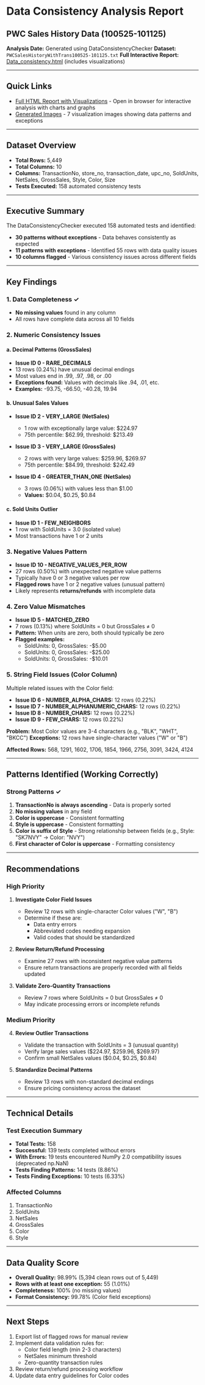 # Data Consistency Analysis Report
## PWC Sales History Data (100525-101125)

**Analysis Date:** Generated using DataConsistencyChecker
**Dataset:** `PWCSalesHistoryWithTrans100525-101125.txt`
**Full Interactive Report:** [Data_consistency.html](analysis_output/Data_consistency.html) (includes visualizations)

---

## Quick Links

- [Full HTML Report with Visualizations](analysis_output/Data_consistency.html) - Open in browser for interactive analysis with charts and graphs
- [Generated Images](analysis_output/) - 7 visualization images showing data patterns and exceptions

---

## Dataset Overview

- **Total Rows:** 5,449
- **Total Columns:** 10
- **Columns:** TransactionNo, store_no, transaction_date, upc_no, SoldUnits, NetSales, GrossSales, Style, Color, Size
- **Tests Executed:** 158 automated consistency tests

---

## Executive Summary

The DataConsistencyChecker executed 158 automated tests and identified:

- **30 patterns without exceptions** - Data behaves consistently as expected
- **11 patterns with exceptions** - Identified 55 rows with data quality issues
- **10 columns flagged** - Various consistency issues across different fields

---

## Key Findings

### 1. Data Completeness ✓
- **No missing values** found in any column
- All rows have complete data across all 10 fields

### 2. Numeric Consistency Issues

#### a. Decimal Patterns (GrossSales)
- **Issue ID 0 - RARE_DECIMALS**
- 13 rows (0.24%) have unusual decimal endings
- Most values end in .99, .97, .98, or .00
- **Exceptions found:** Values with decimals like .94, .01, etc.
- **Examples:** -93.75, -66.50, -40.28, 19.94

#### b. Unusual Sales Values
- **Issue ID 2 - VERY_LARGE (NetSales)**
  - 1 row with exceptionally large value: $224.97
  - 75th percentile: $62.99, threshold: $213.49

- **Issue ID 3 - VERY_LARGE (GrossSales)**
  - 2 rows with very large values: $259.96, $269.97
  - 75th percentile: $84.99, threshold: $242.49

- **Issue ID 4 - GREATER_THAN_ONE (NetSales)**
  - 3 rows (0.06%) with values less than $1.00
  - **Values:** $0.04, $0.25, $0.84

#### c. Sold Units Outlier
- **Issue ID 1 - FEW_NEIGHBORS**
- 1 row with SoldUnits = 3.0 (isolated value)
- Most transactions have 1 or 2 units

### 3. Negative Values Pattern
- **Issue ID 10 - NEGATIVE_VALUES_PER_ROW**
- 27 rows (0.50%) with unexpected negative value patterns
- Typically have 0 or 3 negative values per row
- **Flagged rows** have 1 or 2 negative values (unusual pattern)
- Likely represents **returns/refunds** with incomplete data

### 4. Zero Value Mismatches
- **Issue ID 5 - MATCHED_ZERO**
- 7 rows (0.13%) where SoldUnits = 0 but GrossSales ≠ 0
- **Pattern:** When units are zero, both should typically be zero
- **Flagged examples:**
  - SoldUnits: 0, GrossSales: -$5.00
  - SoldUnits: 0, GrossSales: -$25.00
  - SoldUnits: 0, GrossSales: -$10.01

### 5. String Field Issues (Color Column)

Multiple related issues with the Color field:

- **Issue ID 6 - NUMBER_ALPHA_CHARS:** 12 rows (0.22%)
- **Issue ID 7 - NUMBER_ALPHANUMERIC_CHARS:** 12 rows (0.22%)
- **Issue ID 8 - NUMBER_CHARS:** 12 rows (0.22%)
- **Issue ID 9 - FEW_CHARS:** 12 rows (0.22%)

**Problem:** Most Color values are 3-4 characters (e.g., "BLK", "WHT", "BKCC")
**Exceptions:** 12 rows have single-character values ("W" or "B")

**Affected Rows:** 568, 1291, 1602, 1706, 1854, 1966, 2756, 3091, 3424, 4124

---

## Patterns Identified (Working Correctly)

### Strong Patterns ✓

1. **TransactionNo is always ascending** - Data is properly sorted
2. **No missing values** in any field
3. **Color is uppercase** - Consistent formatting
4. **Style is uppercase** - Consistent formatting
5. **Color is suffix of Style** - Strong relationship between fields (e.g., Style: "SK7NVY" → Color: "NVY")
6. **First character of Color is uppercase** - Formatting consistency

---

## Recommendations

### High Priority

1. **Investigate Color Field Issues**
   - Review 12 rows with single-character Color values ("W", "B")
   - Determine if these are:
     - Data entry errors
     - Abbreviated codes needing expansion
     - Valid codes that should be standardized

2. **Review Return/Refund Processing**
   - Examine 27 rows with inconsistent negative value patterns
   - Ensure return transactions are properly recorded with all fields updated

3. **Validate Zero-Quantity Transactions**
   - Review 7 rows where SoldUnits = 0 but GrossSales ≠ 0
   - May indicate processing errors or incomplete refunds

### Medium Priority

4. **Review Outlier Transactions**
   - Validate the transaction with SoldUnits = 3 (unusual quantity)
   - Verify large sales values ($224.97, $259.96, $269.97)
   - Confirm small NetSales values ($0.04, $0.25, $0.84)

5. **Standardize Decimal Patterns**
   - Review 13 rows with non-standard decimal endings
   - Ensure pricing consistency across the dataset

---

## Technical Details

### Test Execution Summary
- **Total Tests:** 158
- **Successful:** 139 tests completed without errors
- **With Errors:** 19 tests encountered NumPy 2.0 compatibility issues (deprecated np.NaN)
- **Tests Finding Patterns:** 14 tests (8.86%)
- **Tests Finding Exceptions:** 10 tests (6.33%)

### Affected Columns
1. TransactionNo
2. SoldUnits
3. NetSales
4. GrossSales
5. Color
6. Style

---

## Data Quality Score

- **Overall Quality:** 98.99% (5,394 clean rows out of 5,449)
- **Rows with at least one exception:** 55 (1.01%)
- **Completeness:** 100% (no missing values)
- **Format Consistency:** 99.78% (Color field exceptions)

---

## Next Steps

1. Export list of flagged rows for manual review
2. Implement data validation rules for:
   - Color field length (min 2-3 characters)
   - NetSales minimum threshold
   - Zero-quantity transaction rules
3. Review return/refund processing workflow
4. Update data entry guidelines for Color codes
